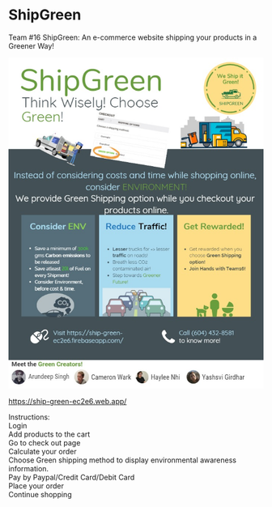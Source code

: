 # ShipGreen
Team #16
ShipGreen: An e-commerce website shipping your products in a Greener Way!

![](images/poster.jpg)

https://ship-green-ec2e6.web.app/

Instructions:<br>
Login<br>
Add products to the cart<br>
Go to check out page<br>
Calculate your order<br>
Choose Green shipping method to display environmental awareness information.<br>
Pay by Paypal/Credit Card/Debit Card<br>
Place your order<br>
Continue shopping<br>
